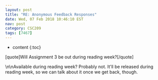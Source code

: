 ```yaml
---
layout: post
title: "RE: Anonymous Feedback Responses"
date: Wed, 07 Feb 2018 10:46:10 EST
nav: post
category: CSC209
tags: [7467]
---
```


* content
{:toc}

[quote]Will Assignment 3 be out during reading week?[/quote]
<!-- more -->
<p>\n\nAvailable during reading week? Probably not. It'll be released during reading week, so we can talk about it once we get back, though.</p>
